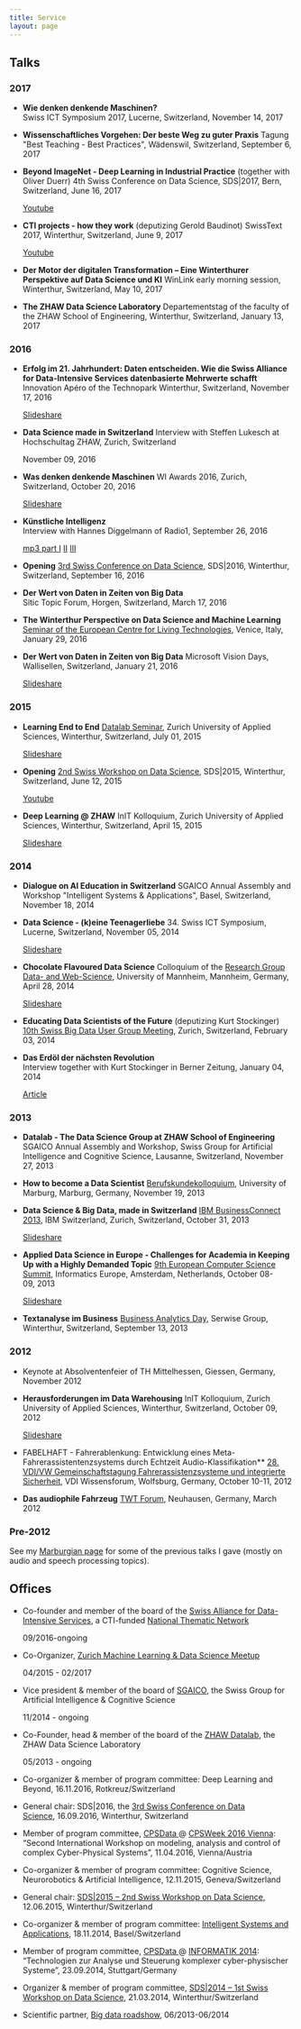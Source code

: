 ```yaml
---
title: Service
layout: page
---
```


## Talks

### 2017
 
  * **Wie denken denkende Maschinen?**  
    Swiss ICT Symposium 2017, Lucerne, Switzerland, November 14, 2017 
 
  * **Wissenschaftliches Vorgehen: Der beste Weg zu guter Praxis** 
    Tagung "Best Teaching - Best Practices", Wädenswil, Switzerland, September 6, 2017
 
  * **Beyond ImageNet - Deep Learning in Industrial Practice** (together with Oliver Duerr) 
    4th Swiss Conference on Data Science, SDS|2017, Bern, Switzerland, June 16, 2017
    
    [Youtube](https://youtu.be/mRis4rBxXg0)
  * **CTI projects - how they work** (deputizing Gerold Baudinot) 
    SwissText 2017, Winterthur, Switzerland, June 9, 2017    
    
    [Youtube](https://youtu.be/FuYbk4zyaTw)
  * **Der Motor der digitalen Transformation – Eine Winterthurer Perspektive auf Data Science und KI** 
    WinLink early morning session, Winterthur, Switzerland, May 10, 2017
  
  * **The ZHAW Data Science Laboratory** 
    Departementstag of the faculty of the ZHAW School of Engineering, Winterthur, Switzerland, January 13, 2017
  
### 2016

  * **Erfolg im 21. Jahrhundert: Daten entscheiden. Wie die Swiss Alliance for Data-Intensive Services datenbasierte Mehrwerte schafft** 
    Innovation Apéro of the Technopark Winterthur, Switzerland, November 17, 2016
    
    [Slideshare](www.slideshare.net/thilo_stadelmann/wie-die-swiss-alliance-for-dataintensive-services-datenbasierte-mehrwerte-schafft)
  * **Data Science made in Switzerland** 
    Interview with Steffen Lukesch at Hochschultag ZHAW, Zurich, Switzerland
    
    November 09, 2016

  * **Was denken denkende Maschinen** 
    WI Awards 2016, Zurich, Switzerland, October 20, 2016
  	
  	[Slideshare](www.slideshare.net/thilo_stadelmann/was-denken-denkende-maschinen)
  * **Künstliche Intelligenz**  
    Interview with Hannes Diggelmann of Radio1, September 26, 2016
    
    [mp3 part I](http://stdm.github.io/downloads/talks/2016-09-26_Radio1_KuenstlicheIntelligenzI.mp3) [II](http://stdm.github.io/downloads/talks/2016-09-26_Radio1_KuenstlicheIntelligenzII.mp3) [III](http://stdm.github.io/downloads/talks/2016-09-26_Radio1_KuenstlicheIntelligenzIII.mp3)
  * **Opening** 
    [3rd Swiss Conference on Data Science](www.zhaw.ch/datalab/sds2016), SDS|2016, Winterthur, Switzerland, September 16, 2016
    
  * **Der Wert von Daten in Zeiten von Big Data**     
    Sitic Topic Forum, Horgen, Switzerland, March 17, 2016
  
  * **The Winterthur Perspective on Data Science and Machine Learning** 
    [Seminar of the European Centre for Living Technologies](http://www.unive.it/nqcontent.cfm?a_id=199041), Venice, Italy, January 29, 2016
    
  * **Der Wert von Daten in Zeiten von Big Data** 
    Microsoft Vision Days, Wallisellen, Switzerland, January 21, 2016
    
    [Slideshare](www.slideshare.net/thilo_stadelmann/der-wert-von-daten-in-zeiten-von-big-data)

### 2015

  * **Learning End to End** 
    [Datalab Seminar](https://home.zhaw.ch/~dueo/bbs/), Zurich University of Applied Sciences, Winterthur, Switzerland, July 01, 2015
    
    [Slideshare](https://de.slideshare.net/thilo_stadelmann/learning-end-to-end)
  * **Opening** 
    [2nd Swiss Workshop on Data Science](https://www.zhaw.ch/en/research/inter-school-cooperation/datalab-the-zhaw-data-science-laboratory/sds2015/), SDS|2015, Winterthur, Switzerland, June 12, 2015
   
    [Youtube](https://youtu.be/RVKZWXa9KQE)
  * **Deep Learning @ ZHAW** 
    InIT Kolloquium, Zurich University of Applied Sciences, Winterthur, Switzerland, April 15, 2015
    
    [Slideshare](https://de.slideshare.net/thilo_stadelmann/deep-learning-zhaw-datalab)

### 2014

  * **Dialogue on AI Education in Switzerland** 
    SGAICO Annual Assembly and Workshop "Intelligent Systems & Applications", Basel, Switzerland, November 18, 2014

  * **Data Science - (k)eine Teenagerliebe** 
    34. Swiss ICT Symposium, Lucerne, Switzerland, November 05, 2014
    
    [Slideshare](https://de.slideshare.net/thilo_stadelmann/data-science-keine-teenagerliebe)
  * **Chocolate Flavoured Data Science** 
    Colloquium of the [Research Group Data- and Web-Science](http://dws.informatik.uni-mannheim.de/), University of Mannheim, Mannheim, Germany, April 28, 2014
    
    [Slideshare](https://de.slideshare.net/thilo_stadelmann/chocolateflavoured-data-science)
  * **Educating Data Scientists of the Future** (deputizing Kurt Stockinger) 
    [10th Swiss Big Data User Group Meeting](http://www.bigdata-usergroup.ch/item/565118), Zurich, Switzerland, February 03, 2014
      
  * **Das Erdöl der nächsten Revolution**   
    Interview together with Kurt Stockinger in Berner Zeitung, January 04, 2014
    
    [Article](http://www.bernerzeitung.ch/leben/gesellschaft/Das-Erdoel-der-naechsten-Revolution/story/29941965)

### 2013

  * **Datalab - The Data Science Group at ZHAW School of Engineering** 
    SGAICO Annual Assembly and Workshop, Swiss Group for Artificial Intelligence and Cognitive Science, Lausanne, Switzerland, November 27, 2013
  
  * **How to become a Data Scientist** 
    [Berufskundekolloquium](http://www.uni-marburg.de/fb12/kontakt_lageplan/alumni), University of Marburg, Marburg, Germany, November 19, 2013
  
  * **Data Science & Big Data, made in Switzerland** 
    [IBM BusinessConnect 2013](http://www-01.ibm.com/software/ch/de/BusinessConnect2013/), IBM Switzerland, Zurich, Switzerland, October 31, 2013
    
    [Slideshare](https://de.slideshare.net/thilo_stadelmann/data-science-und-big-data-made-in-switzerland)
  * **Applied Data Science in Europe - Challenges for Academia in Keeping Up with a Highly Demanded Topic** 
    [9th European Computer Science Summit](http://www.informatics-europe.org/ecss/ecss-2013.html), Informatics Europe, Amsterdam, Netherlands, October 08-09, 2013
    
    [Slideshare](https://de.slideshare.net/thilo_stadelmann/applied-data-science-in-europe)
  * **Textanalyse im Business** 
    [Business Analytics Day](http://www.bigdata.ch/de/business-analytics-veranstaltung/), Serwise Group, Winterthur, Switzerland, September 13, 2013

### 2012

  * Keynote at Absolventenfeier of TH Mittelhessen, Giessen, Germany, November 2012 
  
  * **Herausforderungen im Data Warehousing** 
    InIT Kolloquium, Zurich University of Applied Sciences, Winterthur, Switzerland, October 09, 2012
    
    [Slideshare](https://de.slideshare.net/thilo_stadelmann/herausforderungen-im-data-warehousing-und-fabelhafte-ideen)
  * FABELHAFT - Fahrerablenkung: Entwicklung eines Meta-Fahrerassistentenzsystems durch Echtzeit Audio-Klassifikation** 
    [28. VDI/VW Gemeinschaftstagung Fahrerassistenzsysteme und integrierte Sicherheit](http://www.vdi-wissensforum.de/index.php?id=147&no_cache=1&tx_vdiep_pi1[event_nr]=01TA403012), VDI Wissensforum, Wolfsburg, Germany, October 10-11, 2012
  
  * **Das audiophile Fahrzeug** 
    [TWT Forum](https://www.twt-gmbh.de/forschung/twt-forum/twt-foren-2006-2014.html), Neuhausen, Germany, March 2012

### Pre-2012

See my [Marburgian page](http://www.informatik.uni-marburg.de/~stadelmann/research.html#talks) for some of the previous talks I gave (mostly on audio and speech processing topics).


## Offices

  * Co-founder and member of the board of the [Swiss Alliance for Data-Intensive Services](www.data-service-alliance.ch), a CTI-funded [National Thematic Network](https://www.kti.admin.ch/kti/en/home/unsere-foerderangebote/fuer-forschende/vernetzungsmoeglichkeiten.html)
 
    09/2016-ongoing
  * Co-Organizer, [Zurich Machine Learning & Data Science Meetup](www.meetup.com/de-DE/Zurich-Machine-Learning/)
  
    04/2015 - 02/2017
  * Vice president & member of the board of [SGAICO](https://sgaico.swissinformatics.org/), the Swiss Group for Artificial Intelligence & Cognitive Science
    
    11/2014 - ongoing
  * Co-Founder, head & member of the board of the [ZHAW Datalab](www.zhaw.ch/datalab), the ZHAW Data Science Laboratory
    
    05/2013 - ongoing
  * Co-organizer & member of program committee: Deep Learning and Beyond, 16.11.2016, Rotkreuz/Switzerland
  
  * General chair: SDS\|2016, the [3rd Swiss Conference on Data Science](www.zhaw.ch/datalab/sds2016), 16.09.2016, Winterthur, Switzerland
  
  * Member of program committee, <a href="https://www.twt-gmbh.de/en/cpsdata.html" target="_blank">CPSData </a>@ <a href="http://www.cpsweek.org/2016/" target="_blank">CPSWeek 2016 Vienna</a>: &#8220;Second International Workshop on modeling, analysis and control of complex Cyber-Physical Systems&#8221;, 11.04.2016, Vienna/Austria
  
  * Co-organizer & member of program committee: Cognitive Science, Neurorobotics & Artificial Intelligence, 12.11.2015, Geneva/Switzerland
  
  * General chair: <a href="http://dlab.zhaw.ch/sds2015" target="_blank">SDS|2015 &#8211; 2nd Swiss Workshop on Data Science</a>, 12.06.2015, Winterthur/Switzerland
  
  * Co-organizer & member of program committee: <a title="SGAICO Annual Assembly 2014, Basel" href="http://www.s-i.ch/sgaico/veranstaltungen/archiv/?tx_cpevents_pi1[event]=321&tx_cpevents_pi1[action]=show&tx_cpevents_pi1[controller]=Event&cHash=81ca4d167d9dc79f2e9bacf8859a9b95" target="_blank">Intelligent Systems and Applications</a>, 18.11.2014, Basel/Switzerland
  
  * Member of program committee, <a href="https://www.twt-gmbh.de/cpsdata.html" target="_blank">CPSData </a>@ <a href="http://www.informatik2014.de/" target="_blank">INFORMATIK 2014</a>: &#8220;Technologien zur Analyse und Steuerung komplexer cyber-physischer Systeme&#8221;, 23.09.2014, Stuttgart/Germany
  
  * Organizer & member of program committee, <a title="SDS|2014 Website" href="http://www.zhaw.ch/de/zhaw/institute-zentren/uebergreifende-institute-zentren/dlab/sds2014.html" target="_blank">SDS|2014 &#8211; 1st Swiss Workshop on Data Science</a>, 21.03.2014, Winterthur/Switzerland
  
  * Scientific partner, <a title="Big Data Roadshow " href="http://www.bigdata.ch/" target="_blank">Big data roadshow</a>, 06/2013-06/2014